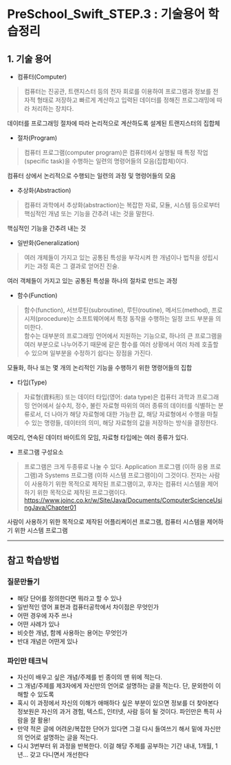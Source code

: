 # PreSchool_Swift_STEP.3 : 기술용어 학습정리
## 1. 기술 용어
- 컴퓨터(Computer)
> 컴퓨터는 진공관, 트랜지스터 등의 전자 회로를 이용하여 프로그램과 정보를 전자적 형태로 저장하고 빠르게 계산하고 입력된 데이터를 정해진 프로그래밍에 따라 처리하는 장치다.

데이터를 프로그래밍 절차에 따라 논리적으로 계산하도록 설계된 트랜지스터의 집합체

- 절차(Program)
> 컴퓨터 프로그램(computer program)은 컴퓨터에서 실행될 때 특정 작업(specific task)을 수행하는 일련의 명령어들의 모음(집합체)이다.

컴퓨터 상에서 논리적으로 수행되는 일련의 과정 및 명령어들의 모음

- 추상화(Abstraction)
> 컴퓨터 과학에서 추상화(abstraction)는 복잡한 자료, 모듈, 시스템 등으로부터 핵심적인 개념 또는 기능을 간추려 내는 것을 말한다.

핵심적인 기능을 간추려 내는 것

- 일반화(Generalization)
> 여러 개체들이 가지고 있는 공통된 특성을 부각시켜 한 개념이나 법칙을 성립시키는 과정 흑은 그 결과로 얻어진 진술.

여러 객체들이 가지고 있는 공통된 특성을 하나의 절차로 만드는 과정

- 함수(Function)
> 함수(function), 서브루틴(subroutine), 루틴(routine), 메서드(method), 프로시저(procedure)는 소프트웨어에서 특정 동작을 수행하는 일정 코드 부분을 의미한다.<br>
함수는 대부분의 프로그래밍 언어에서 지원하는 기능으로, 하나의 큰 프로그램을 여러 부분으로 나누어주기 때문에 같은 함수를 여러 상황에서 여러 차례 호출할 수 있으며 일부분을 수정하기 쉽다는 장점을 가진다.

모듈화, 하나 또는 몇 개의 논리적인 기능을 수행하기 위한 명령어들의 집합

- 타입(Type)
> 자료형(資料形) 또는 데이터 타입(영어: data type)은 컴퓨터 과학과 프로그래밍 언어에서 실수치, 정수, 불린 자료형 따위의 여러 종류의 데이터를 식별하는 분류로서, 더 나아가 해당 자료형에 대한 가능한 값, 해당 자료형에서 수행을 마칠 수 있는 명령들, 데이터의 의미, 해당 자료형의 값을 저장하는 방식을 결정한다.

메모리, 연속된 데이터 바이트의 모임, 자료형 타입에는 여러 종류가 있다. 

- 프로그램 구성요소
> 프로그램은 크게 두종류로 나눌 수 있다. Application 프로그램 (이하 응용 프로그램)과 Systems 프로그램 (이하 시스템 프로그램이)이 그것이다. 전자는 사람이 사용하기 위한 목적으로 제작된 프로그램이고, 후자는 컴퓨터 시스템을 제어하기 위한 목적으로 제작된 프로그램이다.<br>
> https://www.joinc.co.kr/w/Site/Java/Documents/ComputerScienceUsingJava/Chapter01

사람이 사용하기 위한 목적으로 제작된 어플리케이션 프로그램, 컴퓨터 시스템을 제어하기 위한 시스템 프로그램

-------------------------------------------------------------
## 참고 학습방법
### 질문만들기
- 해당 단어를 정의한다면 뭐라고 할 수 있나
- 일반적인 영어 표현과 컴퓨터공학에서 차이점은 무엇인가
- 어떤 경우에 자주 쓰나
- 어떤 사례가 있나
- 비슷한 개념, 함께 사용하는 용어는 무엇인가
- 반대 개념은 어떤게 있나

### 파인만 테크닉
- 자신이 배우고 싶은 개념/주제를 빈 종이의 맨 위에 적는다.
- 그 개념/주제를 제3자에게 자신만의 언어로 설명하는 글을 적는다. 단, 문외한이 이해할 수 있도록
- 혹시 이 과정에서 자신의 이해가 애매하다 싶은 부분이 있으면 정보를 더 찾아본다
정보원은 자신의 과거 경험, 텍스트, 인터넷, 사람 등이 될 것이다. 파인만은 특히 사람을 잘 활용!
- 만약 적은 글에 어려운/복잡한 단어가 있다면 그걸 다시 들여쓰기 해서 밑에 자신만의 언어로 설명하는 글을 적는다.
- 다시 3번부터 위 과정을 반복한다.
이걸 해당 주제를 공부하는 기간 내내, 1개월, 1년... 갖고 다니면서 개선한다
